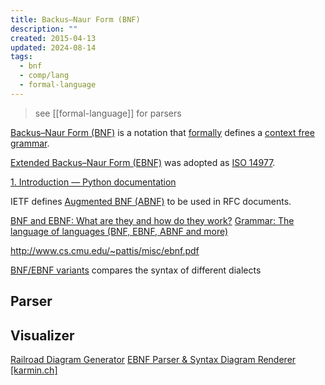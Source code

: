 ```yaml
---
title: Backus–Naur Form (BNF)
description: ""
created: 2015-04-13
updated: 2024-08-14
tags:
  - bnf
  - comp/lang
  - formal-language
---
```


> see [[formal-language]] for parsers

[Backus–Naur Form (BNF)](http://omni.wikiwand.com/en/Backus–Naur_Form) is a notation that [formally](http://omni.wikiwand.com/en/Formal_language) defines a [context free grammar](http://omni.wikiwand.com/en/Context-free_grammar).

[Extended Backus–Naur Form (EBNF)](http://omni.wikiwand.com/en/Extended_Backus%E2%80%93Naur_Form) was adopted as [ISO 14977](http://www.cl.cam.ac.uk/~mgk25/iso-14977.pdf).

[1. Introduction — Python documentation](https://docs.python.org/3/reference/introduction.html#notation)

IETF defines [Augmented BNF (ABNF)](http://tools.ietf.org/html/rfc5234) to be used in RFC documents.

[BNF and EBNF: What are they and how do they work?](http://www.garshol.priv.no/download/text/bnf.html)
[Grammar: The language of languages (BNF, EBNF, ABNF and more)](http://matt.might.net/articles/grammars-bnf-ebnf/)

http://www.cs.cmu.edu/~pattis/misc/ebnf.pdf

[BNF/EBNF variants](http://www.cs.man.ac.uk/~pjj/bnf/ebnf.html) compares the syntax of different dialects

## Parser

## Visualizer

[Railroad Diagram Generator](http://www.bottlecaps.de/rr/ui)
[EBNF Parser & Syntax Diagram Renderer [karmin.ch]](http://karmin.ch/ebnf/index)
